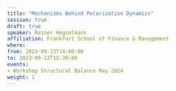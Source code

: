 ```yaml
---
title: "Mechanisms Behind Polarization Dynamics"
session: true
draft: true
speaker: Rainer Hegselmann
affiliation: Frankfurt School of Finance & Management
where:
from: 2023-09-13T14:00:00
to: 2023-09-13T15:30:00
events:
- Workshop Structural Balance May 2024
weight: 1
---
```

